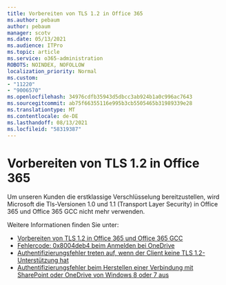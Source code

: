 ```yaml
---
title: Vorbereiten von TLS 1.2 in Office 365
ms.author: pebaum
author: pebaum
manager: scotv
ms.date: 05/13/2021
ms.audience: ITPro
ms.topic: article
ms.service: o365-administration
ROBOTS: NOINDEX, NOFOLLOW
localization_priority: Normal
ms.custom:
- "11220"
- "9006570"
ms.openlocfilehash: 34976cdfb35943d5dbcc3ab924b1a0c996ac7643
ms.sourcegitcommit: ab75f66355116e995b3cb5505465b31989339e28
ms.translationtype: MT
ms.contentlocale: de-DE
ms.lasthandoff: 08/13/2021
ms.locfileid: "58319387"
---
```

# <a name="preparing-for-tls-12-in-office-365"></a>Vorbereiten von TLS 1.2 in Office 365

Um unseren Kunden die erstklassige Verschlüsselung bereitzustellen, wird Microsoft die Tls-Versionen 1.0 und 1.1 (Transport Layer Security) in Office 365 und Office 365 GCC nicht mehr verwenden. 

Weitere Informationen finden Sie unter:

- [Vorbereiten von TLS 1.2 in Office 365 und Office 365 GCC](https://docs.microsoft.com/microsoft-365/compliance/prepare-tls-1.2-in-office-365)
- [Fehlercode: 0x8004deb4 beim Anmelden bei OneDrive](https://support.microsoft.com/office/error-code-0x8004deb4-when-signing-in-to-onedrive-e8a8d97c-a87e-4dda-a67e-bae4fef05dcb)
- [Authentifizierungsfehler treten auf, wenn der Client keine TLS 1.2-Unterstützung hat](https://docs.microsoft.com/sharepoint/troubleshoot/administration/authentication-errors-tls12-support)
- [Authentifizierungsfehler beim Herstellen einer Verbindung mit SharePoint oder OneDrive von Windows 8 oder 7 aus](https://docs.microsoft.com/sharepoint/troubleshoot/administration/authentication-errors-windows7)